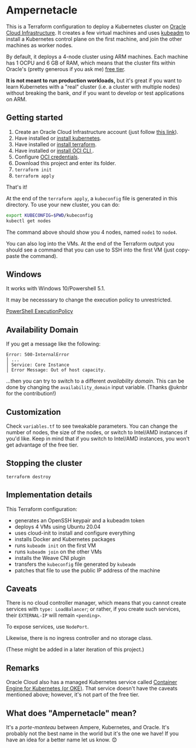 # Ampernetacle

This is a Terraform configuration to deploy a Kubernetes cluster on
[Oracle Cloud Infrastructure][oci]. It creates a few virtual machines
and uses [kubeadm] to install a Kubernetes control plane on the first
machine, and join the other machines as worker nodes.

By default, it deploys a 4-node cluster using ARM machines. Each machine
has 1 OCPU and 6 GB of RAM, which means that the cluster fits within
Oracle's (pretty generous if you ask me) [free tier][freetier].

**It is not meant to run production workloads,**
but it's great if you want to learn Kubernetes with a "real" cluster
(i.e. a cluster with multiple nodes) without breaking the bank, *and*
if you want to develop or test applications on ARM.

## Getting started

1. Create an Oracle Cloud Infrastructure account (just follow [this link][createaccount]).
2. Have installed or [install kubernetes](https://kubernetes.io/docs/setup/production-environment/tools/kubeadm/install-kubeadm/#installing-kubeadm-kubelet-and-kubectl).
3. Have installed or [install terraform](https://learn.hashicorp.com/tutorials/terraform/install-cli?in=terraform/oci-get-started).
4. Have installed or [install OCI CLI ](https://docs.oracle.com/en-us/iaas/Content/API/SDKDocs/cliinstall.htm).
5. Configure [OCI credentials](https://learn.hashicorp.com/tutorials/terraform/oci-build?in=terraform/oci-get-started).
6. Download this project and enter its folder.
7. `terraform init`
8. `terraform apply`

That's it!

At the end of the `terraform apply`, a `kubeconfig` file is generated
in this directory. To use your new cluster, you can do:

```bash
export KUBECONFIG=$PWD/kubeconfig
kubectl get nodes
```

The command above should show you 4 nodes, named `node1` to `node4`.

You can also log into the VMs. At the end of the Terraform output
you should see a command that you can use to SSH into the first VM
(just copy-paste the command).

## Windows

It works with Windows 10/Powershell 5.1. 

It may be necesssary to change the execution policy to unrestricted.

[PowerShell ExecutionPolicy](https://docs.microsoft.com/en-us/powershell/module/microsoft.powershell.security/set-executionpolicy?view=powershell-5.1)

## Availability Domain

If you get a message like the following:

```
Error: 500-InternalError
│ ...
│ Service: Core Instance
│ Error Message: Out of host capacity.
```

...then you can try to switch to a different *availability domain*.
This can be done by changing the `availability_domain` input variable. (Thanks @uknbr for the contribution!)

## Customization

Check `variables.tf` to see tweakable parameters. You can change the number
of nodes, the size of the nodes, or switch to Intel/AMD instances if you'd
like. Keep in mind that if you switch to Intel/AMD instances, you won't get
advantage of the free tier.

## Stopping the cluster

`terraform destroy`

## Implementation details

This Terraform configuration:

- generates an OpenSSH keypair and a kubeadm token
- deploys 4 VMs using Ubuntu 20.04
- uses cloud-init to install and configure everything
- installs Docker and Kubernetes packages
- runs `kubeadm init` on the first VM
- runs `kubeadm join` on the other VMs
- installs the Weave CNI plugin
- transfers the `kubeconfig` file generated by `kubeadm`
- patches that file to use the public IP address of the machine

## Caveats

There is no cloud controller manager, which means that you cannot
create services with `type: LoadBalancer`; or rather, if you create
such services, their `EXTERNAL-IP` will remain `<pending>`.

To expose services, use `NodePort`.

Likewise, there is no ingress controller and no storage class.

(These might be added in a later iteration of this project.)

## Remarks

Oracle Cloud also has a managed Kubernetes service called
[Container Engine for Kubernetes (or OKE)][oke]. That service
doesn't have the caveats mentioned above; however, it's not part
of the free tier.

## What does "Ampernetacle" mean?

It's a *porte-manteau* between Ampere, Kubernetes, and Oracle.
It's probably not the best name in the world but it's the one
we have! If you have an idea for a better name let us know. 😊

[createaccount]: https://bit.ly/free-oci-dat-k8s-on-arm
[freetier]: https://www.oracle.com/cloud/free/
[kubeadm]: https://kubernetes.io/docs/reference/setup-tools/kubeadm/
[oci]: https://www.oracle.com/cloud/compute/
[oke]: https://www.oracle.com/cloud-native/container-engine-kubernetes/
